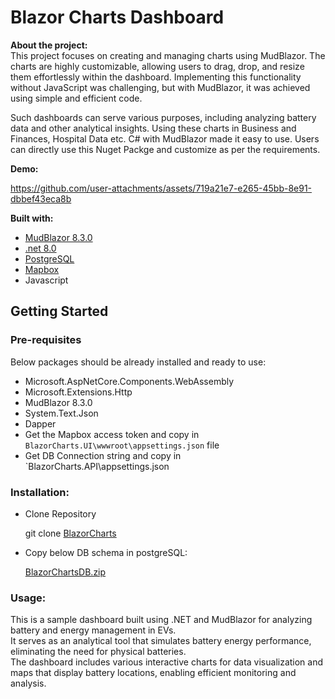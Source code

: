 # Blazor Charts Dashboard

**About the project:**  
This project focuses on creating and managing charts using MudBlazor. The charts are highly customizable, allowing users to drag, drop, and resize them effortlessly within the dashboard. Implementing this functionality without JavaScript was challenging, but with MudBlazor, it was achieved using simple and efficient code.

Such dashboards can serve various purposes, including analyzing battery data and other analytical insights. Using these charts in Business and Finances, Hospital Data etc. C# with MudBlazor made it easy to use. Users can directly use this Nuget Packge and customize as per the requirements.

**Demo:**

https://github.com/user-attachments/assets/719a21e7-e265-45bb-8e91-dbbef43eca8b
   
**Built with:**
 
   - [MudBlazor 8.3.0](https://www.mudblazor.com/)
   - [.net 8.0](https://dotnet.microsoft.com/en-us/download/dotnet-framework)
   - [PostgreSQL](https://www.postgresql.org/)
   - [Mapbox](https://www.mapbox.com/)
   - Javascript

<!-- GETTING STARTED -->
## Getting Started
### Pre-requisites  
   Below packages should be already installed and ready to use:  
   - Microsoft.AspNetCore.Components.WebAssembly
   - Microsoft.Extensions.Http
   - MudBlazor 8.3.0
   - System.Text.Json
   - Dapper
   - Get the Mapbox access token and copy in `BlazorCharts.UI\wwwroot\appsettings.json` file
   - Get DB Connection string and copy in `BlazorCharts.API\appsettings.json
     
### **Installation:**
   - Clone Repository
     
     git clone [BlazorCharts](https://github.com/ketakiBendre/BlazorCharts)

   - Copy below DB schema in postgreSQL:
     
     [BlazorChartsDB.zip](https://github.com/user-attachments/files/19241428/BlazorChartsDB.zip)


### Usage:

This is a sample dashboard built using .NET and MudBlazor for analyzing battery and energy management in EVs.  
It serves as an analytical tool that simulates battery energy performance, eliminating the need for physical batteries.  
The dashboard includes various interactive charts for data visualization and maps that display battery locations,
enabling efficient monitoring and analysis.
